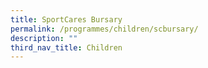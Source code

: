 ```yaml
---
title: SportCares Bursary
permalink: /programmes/children/scbursary/
description: ""
third_nav_title: Children
---
```

